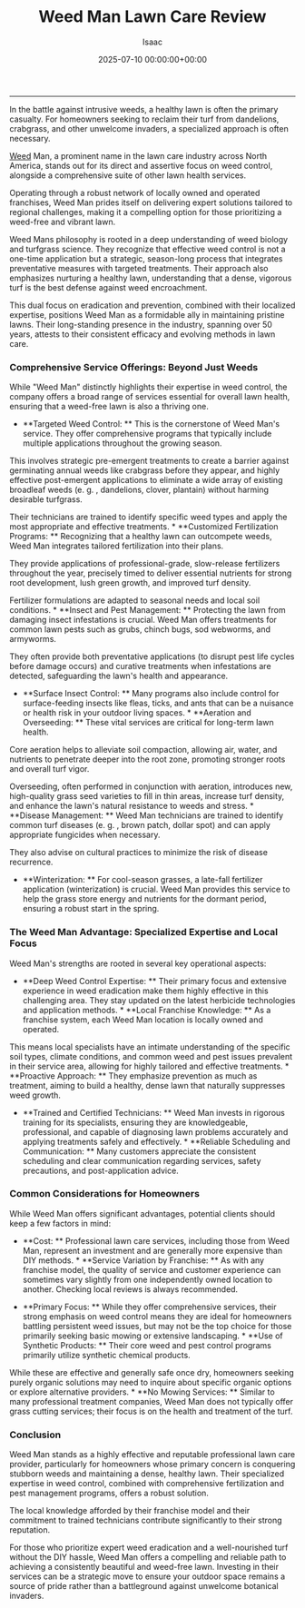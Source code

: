 ﻿---
title: Weed Man Lawn Care Review
description: In the battle against intrusive weeds, a healthy lawn is often the primary casualty. For homeowners seeking to reclaim their turf from dandelions, crabgrass,...
slug: /weed-man-lawn-care-review/
date: 2025-07-10 00:00:00+00:00
lastmod: 2025-07-10 00:00:00+03:00
author: Isaac
categories:
- Lawn Care
- Services
- Reviews
tags:
- lawn-care
- weed
- man
layout: post
---
---

In the battle against intrusive weeds, a healthy lawn is often the primary casualty. For homeowners seeking to reclaim their turf from dandelions, crabgrass, and other unwelcome invaders, a specialized approach is often necessary.

[Weed](https://pestpolicy.com/applying-weed-and-feed-products-to-st-augustine-grass/) Man, a prominent name in the lawn care industry across North America, stands out for its direct and assertive focus on weed control, alongside a comprehensive suite of other lawn health services.

Operating through a robust network of locally owned and operated franchises, Weed Man prides itself on delivering expert solutions tailored to regional challenges, making it a compelling option for those prioritizing a weed-free and vibrant lawn.

Weed Mans philosophy is rooted in a deep understanding of weed biology and turfgrass science. They recognize that effective weed control is not a one-time application but a strategic, season-long process that integrates preventative measures with targeted treatments. Their approach also emphasizes nurturing a healthy lawn, understanding that a dense, vigorous turf is the best defense against weed encroachment.

This dual focus on eradication and prevention, combined with their localized expertise, positions Weed Man as a formidable ally in maintaining pristine lawns. Their long-standing presence in the industry, spanning over 50 years, attests to their consistent efficacy and evolving methods in lawn care.

###  Comprehensive Service Offerings: Beyond Just Weeds

While "Weed Man" distinctly highlights their expertise in weed control, the company offers a broad range of services essential for overall lawn health, ensuring that a weed-free lawn is also a thriving one.

* **Targeted Weed Control: ** This is the cornerstone of Weed Man's service. They offer comprehensive programs that typically include multiple applications throughout the growing season.

This involves strategic pre-emergent treatments to create a barrier against germinating annual weeds like crabgrass before they appear, and highly effective post-emergent applications to eliminate a wide array of existing broadleaf weeds (e. g. , dandelions, clover, plantain) without harming desirable turfgrass.

Their technicians are trained to identify specific weed types and apply the most appropriate and effective treatments. * **Customized Fertilization Programs: ** Recognizing that a healthy lawn can outcompete weeds, Weed Man integrates tailored fertilization into their plans.

They provide applications of professional-grade, slow-release fertilizers throughout the year, precisely timed to deliver essential nutrients for strong root development, lush green growth, and improved turf density.

Fertilizer formulations are adapted to seasonal needs and local soil conditions. * **Insect and Pest Management: ** Protecting the lawn from damaging insect infestations is crucial. Weed Man offers treatments for common lawn pests such as grubs, chinch bugs, sod webworms, and armyworms.

They often provide both preventative applications (to disrupt pest life cycles before damage occurs) and curative treatments when infestations are detected, safeguarding the lawn's health and appearance.

* **Surface Insect Control: ** Many programs also include control for surface-feeding insects like fleas, ticks, and ants that can be a nuisance or health risk in your outdoor living spaces. * **Aeration and Overseeding: ** These vital services are critical for long-term lawn health.

Core aeration helps to alleviate soil compaction, allowing air, water, and nutrients to penetrate deeper into the root zone, promoting stronger roots and overall turf vigor.

Overseeding, often performed in conjunction with aeration, introduces new, high-quality grass seed varieties to fill in thin areas, increase turf density, and enhance the lawn's natural resistance to weeds and stress. * **Disease Management: ** Weed Man technicians are trained to identify common turf diseases (e. g. , brown patch, dollar spot) and can apply appropriate fungicides when necessary.

They also advise on cultural practices to minimize the risk of disease recurrence.

* **Winterization: ** For cool-season grasses, a late-fall fertilizer application (winterization) is crucial. Weed Man provides this service to help the grass store energy and nutrients for the dormant period, ensuring a robust start in the spring.

###  The Weed Man Advantage: Specialized Expertise and Local Focus

Weed Man's strengths are rooted in several key operational aspects:

* **Deep Weed Control Expertise: ** Their primary focus and extensive experience in weed eradication make them highly effective in this challenging area. They stay updated on the latest herbicide technologies and application methods. * **Local Franchise Knowledge: ** As a franchise system, each Weed Man location is locally owned and operated.

This means local specialists have an intimate understanding of the specific soil types, climate conditions, and common weed and pest issues prevalent in their service area, allowing for highly tailored and effective treatments. * **Proactive Approach: ** They emphasize prevention as much as treatment, aiming to build a healthy, dense lawn that naturally suppresses weed growth.

* **Trained and Certified Technicians: ** Weed Man invests in rigorous training for its specialists, ensuring they are knowledgeable, professional, and capable of diagnosing lawn problems accurately and applying treatments safely and effectively. * **Reliable Scheduling and Communication: ** Many customers appreciate the consistent scheduling and clear communication regarding services, safety precautions, and post-application advice.

###  Common Considerations for Homeowners

While Weed Man offers significant advantages, potential clients should keep a few factors in mind:

* **Cost: ** Professional lawn care services, including those from Weed Man, represent an investment and are generally more expensive than DIY methods. * **Service Variation by Franchise: ** As with any franchise model, the quality of service and customer experience can sometimes vary slightly from one independently owned location to another. Checking local reviews is always recommended.

* **Primary Focus: ** While they offer comprehensive services, their strong emphasis on weed control means they are ideal for homeowners battling persistent weed issues, but may not be the top choice for those primarily seeking basic mowing or extensive landscaping. * **Use of Synthetic Products: ** Their core weed and pest control programs primarily utilize synthetic chemical products.

While these are effective and generally safe once dry, homeowners seeking purely organic solutions may need to inquire about specific organic options or explore alternative providers. * **No Mowing Services: ** Similar to many professional treatment companies, Weed Man does not typically offer grass cutting services; their focus is on the health and treatment of the turf.

###  Conclusion

Weed Man stands as a highly effective and reputable professional lawn care provider, particularly for homeowners whose primary concern is conquering stubborn weeds and maintaining a dense, healthy lawn. Their specialized expertise in weed control, combined with comprehensive fertilization and pest management programs, offers a robust solution.

The local knowledge afforded by their franchise model and their commitment to trained technicians contribute significantly to their strong reputation.

For those who prioritize expert weed eradication and a well-nourished turf without the DIY hassle, Weed Man offers a compelling and reliable path to achieving a consistently beautiful and weed-free lawn. Investing in their services can be a strategic move to ensure your outdoor space remains a source of pride rather than a battleground against unwelcome botanical invaders.

